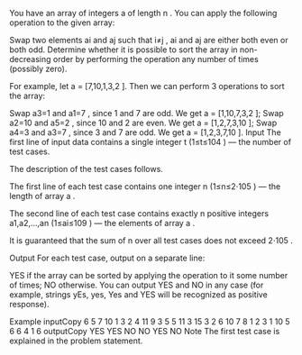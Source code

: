 You have an array of integers a
 of length n
. You can apply the following operation to the given array:

Swap two elements ai
 and aj
 such that i≠j
, ai
 and aj
 are either both even or both odd.
Determine whether it is possible to sort the array in non-decreasing order by performing the operation any number of times (possibly zero).

For example, let a
 = [7,10,1,3,2
]. Then we can perform 3
 operations to sort the array:

Swap a3=1
 and a1=7
, since 1
 and 7
 are odd. We get a
 = [1,10,7,3,2
];
Swap a2=10
 and a5=2
, since 10
 and 2
 are even. We get a
 = [1,2,7,3,10
];
Swap a4=3
 and a3=7
, since 3
 and 7
 are odd. We get a
 = [1,2,3,7,10
].
Input
The first line of input data contains a single integer t
 (1≤t≤104
) — the number of test cases.

The description of the test cases follows.

The first line of each test case contains one integer n
 (1≤n≤2⋅105
) — the length of array a
.

The second line of each test case contains exactly n
 positive integers a1,a2,…,an
 (1≤ai≤109
) — the elements of array a
.

It is guaranteed that the sum of n
 over all test cases does not exceed 2⋅105
.

Output
For each test case, output on a separate line:

YES if the array can be sorted by applying the operation to it some number of times;
NO otherwise.
You can output YES and NO in any case (for example, strings yEs, yes, Yes and YES will be recognized as positive response).

Example
inputCopy
6
5
7 10 1 3 2
4
11 9 3 5
5
11 3 15 3 2
6
10 7 8 1 2 3
1
10
5
6 6 4 1 6
outputCopy
YES
YES
NO
NO
YES
NO
Note
The first test case is explained in the problem statement.